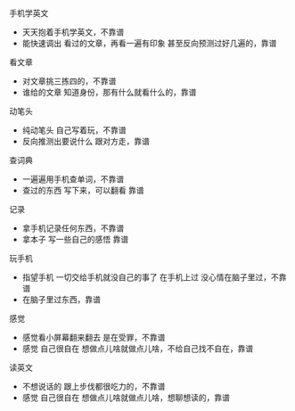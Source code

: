 
手机学英文
- 天天抱着手机学英文，不靠谱
- 能快速调出 看过的文章，再看一遍有印象 甚至反向预测过好几遍的，靠谱

看文章
- 对文章挑三拣四的，不靠谱
- 谁给的文章 知道身份，那有什么就看什么的，靠谱

动笔头
- 纯动笔头 自己写着玩，不靠谱
- 反向推测出要说什么 跟对方走，靠谱

查词典
- 一遍遍用手机查单词，不靠谱
- 查过的东西 写下来，可以翻看 靠谱

记录
- 拿手机记录任何东西，不靠谱
- 拿本子 写一些自己的感悟 靠谱

玩手机
- 指望手机 一切交给手机就没自己的事了 在手机上过 没心情在脑子里过，不靠谱
- 在脑子里过东西，靠谱

感觉
- 感觉看小屏幕翻来翻去 是在受罪，不靠谱
- 感觉 自己很自在 想做点儿啥就做点儿啥，不给自己找不自在，靠谱

读英文
- 不想说话的 跟上步伐都很吃力的，不靠谱
- 感觉 自己很自在 想做点儿啥就做点儿啥，想聊想读的，靠谱




